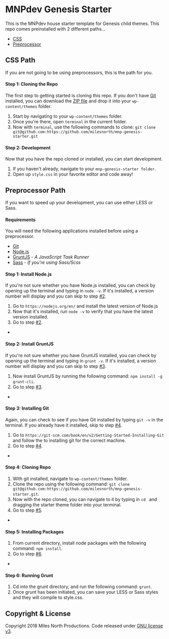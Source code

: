 # MNPdev Genesis Starter
This is the MNPdev house starter template for Genesis child themes. This repo comes preinstalled with 2 different paths...
- [CSS](#css-path)
- [Preprocessor](#preprocessor-path)

## CSS Path
If you are not going to be using preprocessors, this is the path for you.

#### Step 1: Cloning the Repo
The first step to getting started is cloning this repo. If you don't have [Git](https://git-scm.com/book/en/v2/Getting-Started-Installing-Git) installed, you can download the [ZIP file](https://github.com/elegantthemes/mnp-genesis-starter/archive/master.zip) and drop it into your `wp-content/themes` folder.

1. Start by navigating to your `wp-content/themes` folder.
2. Once you're there, open `terminal` in the current folder.
3. Now with `terminal`, use the following commands to clone: `git clone git@github.com:https://github.com/milesnorth/mnp-genesis-starter.git`

#### Step 2: Development
Now that you have the repo cloned or installed, you can start development.

1. If you haven't already, navigate to your `mnp-genesis-starter folder`.
2. Open up `style.css` in your favorite editor and code away!


## Preprocessor Path
If you want to speed up your development, you can use either LESS or Sass.

#### Requirements
You will need the following applications installed before using a preprocessor.
- [Git](https://git-scm.com/book/en/v2/Getting-Started-Installing-Git)
- [Node.js](http://nodejs.org/)
- [GruntJS](http://gruntjs.com/) - _A JavaScript Task Runner_
- [Sass](http://sass-lang.com/install) - _If you're using Sass/Scss_


#### Step 1: Install Node.js
If you're not sure whether you have Node.js installed, you can check by opening up the terminal and typing in `node -v`. If it's installed, a version number will display and you can skip to step [#2](#step-2-installing-gruntjs).

1. Go to `https://nodejs.org/en/` and install the latest version of Node.js
2. Now that it's installed, run `node -v` to verify that you have the latest version installed.
3. Go to step [#2](#step-2-installing-gruntjs).

-

#### Step 2: Install GruntJS
If you're not sure whether you have GruntJS installed, you can check by opening up the terminal and typing in `grunt -v`. If it's installed, a version number will display and you can skip to step [#3](#step-3-installing-git).

1. Now install GruntJS by running the following command: `npm install -g grunt-cli`.
2. Go to step [#3](#step-3-installing-git).

-

#### Step 3: Installing Git
Again, you can check to see if you have Git installed by typing `git -v` in the terminal. If you already have it installed, skip to step [#4](#step-4-cloning-repo).

1. Go to `https://git-scm.com/book/en/v2/Getting-Started-Installing-Git` and follow the to installing git for the correct machine.
2. Go to step [#4](#step-4-cloning-repo).

-

#### Step 4: Cloning Repo
1. With git installed, navigate to `wp-content/themes` folder.
2. Clone the repo using the following command: `git clone git@github.com:https://github.com/milesnorth/mnp-genesis-starter.git`.
3. Now with the repo cloned, you can navigate to it by typing in `cd ` and dragging the starter theme folder into your terminal.
3. Go to step [#5](#step-5-installing-packages).

-

#### Step 5: Installing Packages
1. From current directory, install node packages with the following command: `npm install`.
2. Go to step [#6](#step-6-running-grunt).

-

#### Step 6: Running Grunt
1. Cd into the grunt directory, and run the following command: `grunt`.
2. Once grunt has been initiated, you can save your LESS or Sass styles and they will compile to style.css.

## Copyright & License
Copyright 2018 Miles North Productions. Code released under [GNU license v3](http://www.gnu.org/licenses/gpl-3.0.html).
